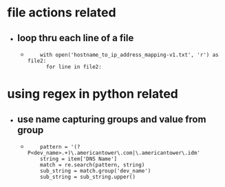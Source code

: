 # file actions related
  * ## loop thru each line of a file
    * ```
          with open('hostname_to_ip_address_mapping-v1.txt', 'r') as file2:
            for line in file2: 
      ```

# using regex in python related
  * ## use name capturing groups and value from group
    * ```
          pattern = '(?P<dev_name>.+)\.americantower\.com|\.americantower\.idm'
          string = item['DNS Name']
          match = re.search(pattern, string)
          sub_string = match.group('dev_name')
          sub_string = sub_string.upper()
      ```